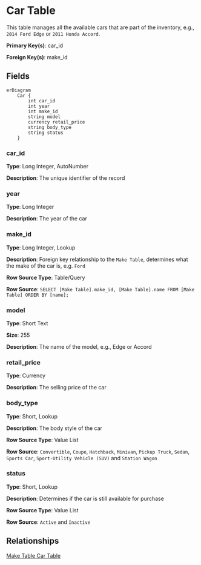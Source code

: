 # Car Table

This table manages all the available cars that are part of the inventory, e.g., `2014 Ford Edge` or `2011 Honda Accord`.

**Primary Key(s)**: car_id

**Foreign Key(s)**: make_id

## Fields

```mermaid
erDiagram
    Car {
        int car_id
        int year
        int make_id
        string model
        currency retail_price
        string body_type
        string status
    }

```

### car_id

**Type**: Long Integer, AutoNumber

**Description**: The unique identifier of the record

### year

**Type**: Long Integer

**Description**: The year of the car

### make_id

**Type**: Long Integer, Lookup

**Description**: Foreign key relationship to the `Make Table`, determines what the make of the car is, e.g. `Ford`

**Row Source Type**: Table/Query

**Row Source**: `SELECT [Make Table].make_id, [Make Table].name FROM [Make Table] ORDER BY [name];`

### model

**Type**: Short Text

**Size**: 255

**Description**: The name of the model, e.g., Edge or Accord

### retail_price

**Type**: Currency

**Description**: The selling price of the car

### body_type

**Type**: Short, Lookup

**Description**: The body style of the car

**Row Source Type**: Value List

**Row Source**: `Convertible`, `Coupe`, `Hatchback`, `Minivan`, `Pickup Truck`, `Sedan`, `Sports Car`, `Sport-Utility Vehicle (SUV)` and `Station Wagon`

### status

**Type**: Short, Lookup

**Description**: Determines if the car is still available for purchase

**Row Source Type**: Value List

**Row Source**: `Active` and `Inactive`

## Relationships

[Make Table Car Table](Database-Table-Relationships.md)
